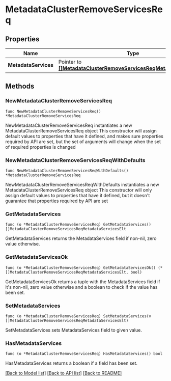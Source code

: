 # MetadataClusterRemoveServicesReq

## Properties

Name | Type | Description | Notes
------------ | ------------- | ------------- | -------------
**MetadataServices** | Pointer to [**[]MetadataClusterRemoveServicesReqMetadataServicesElt**](MetadataClusterRemoveServicesReqMetadataServicesElt.md) |  | [optional] 

## Methods

### NewMetadataClusterRemoveServicesReq

`func NewMetadataClusterRemoveServicesReq() *MetadataClusterRemoveServicesReq`

NewMetadataClusterRemoveServicesReq instantiates a new MetadataClusterRemoveServicesReq object
This constructor will assign default values to properties that have it defined,
and makes sure properties required by API are set, but the set of arguments
will change when the set of required properties is changed

### NewMetadataClusterRemoveServicesReqWithDefaults

`func NewMetadataClusterRemoveServicesReqWithDefaults() *MetadataClusterRemoveServicesReq`

NewMetadataClusterRemoveServicesReqWithDefaults instantiates a new MetadataClusterRemoveServicesReq object
This constructor will only assign default values to properties that have it defined,
but it doesn't guarantee that properties required by API are set

### GetMetadataServices

`func (o *MetadataClusterRemoveServicesReq) GetMetadataServices() []MetadataClusterRemoveServicesReqMetadataServicesElt`

GetMetadataServices returns the MetadataServices field if non-nil, zero value otherwise.

### GetMetadataServicesOk

`func (o *MetadataClusterRemoveServicesReq) GetMetadataServicesOk() (*[]MetadataClusterRemoveServicesReqMetadataServicesElt, bool)`

GetMetadataServicesOk returns a tuple with the MetadataServices field if it's non-nil, zero value otherwise
and a boolean to check if the value has been set.

### SetMetadataServices

`func (o *MetadataClusterRemoveServicesReq) SetMetadataServices(v []MetadataClusterRemoveServicesReqMetadataServicesElt)`

SetMetadataServices sets MetadataServices field to given value.

### HasMetadataServices

`func (o *MetadataClusterRemoveServicesReq) HasMetadataServices() bool`

HasMetadataServices returns a boolean if a field has been set.


[[Back to Model list]](../README.md#documentation-for-models) [[Back to API list]](../README.md#documentation-for-api-endpoints) [[Back to README]](../README.md)


